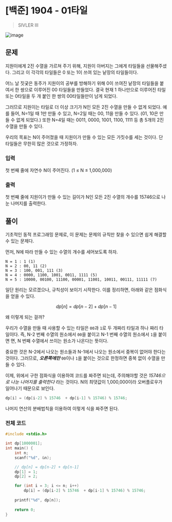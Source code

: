 # [백준] 1904 - 01타일
> SIVLER III

![image](https://github.com/AtraFelis/Algorithm/assets/107051266/649b868c-4a7d-49dd-9fe1-8e9461aa9e42)

## 문제

지원이에게 2진 수열을 가르쳐 주기 위해, 지원이 아버지는 그에게 타일들을 선물해주셨다. 그리고 이 각각의 타일들은 0 또는 1이 쓰여 있는 낱장의 타일들이다.

어느 날 짓궂은 동주가 지원이의 공부를 방해하기 위해 0이 쓰여진 낱장의 타일들을 붙여서 한 쌍으로 이루어진 00 타일들을 만들었다. 결국 현재 1 하나만으로 이루어진 타일 또는 0타일을 두 개 붙인 한 쌍의 00타일들만이 남게 되었다.

그러므로 지원이는 타일로 더 이상 크기가 N인 모든 2진 수열을 만들 수 없게 되었다. 예를 들어, N=1일 때 1만 만들 수 있고, N=2일 때는 00, 11을 만들 수 있다. (01, 10은 만들 수 없게 되었다.) 또한 N=4일 때는 0011, 0000, 1001, 1100, 1111 등 총 5개의 2진 수열을 만들 수 있다.

우리의 목표는 N이 주어졌을 때 지원이가 만들 수 있는 모든 가짓수를 세는 것이다. 단 타일들은 무한히 많은 것으로 가정하자.

### 입력

첫 번째 줄에 자연수 N이 주어진다. (1 ≤ N ≤ 1,000,000)

### 출력

첫 번째 줄에 지원이가 만들 수 있는 길이가 N인 모든 2진 수열의 개수를 15746으로 나눈 나머지를 출력한다.

## 풀이

기초적인 동적 프로그래밍 문제로, 이 문제는 문제의 규칙만 찾을 수 있으면 쉽게 해결할 수 있는 문제다.

먼저, N에 따라 만들 수 있는 수열의 개수를 세어보도록 하자.

```
N = 1 : 1 (1)
N = 2 : 00, 11 (2)
N = 3 : 100, 001, 111 (3)
N = 4 : 0000, 1100, 1001, 0011, 1111 (5)
N = 5 : 10000, 00100, 11100, 00001, 11001, 10011, 00111, 11111 (7)
```

일단 원리는 모르겠으나, 규칙성이 보이기 시작한다. 이를 정리하면, 아래와 같은 점화식을 얻을 수 있다.

$$
dp[n] = dp[n-2] + dp[n-1]
$$

왜 이렇게 되는 걸까?

우리가 수열을 만들 때 사용할 수 있는 타일은 `00`과 `1`로 두 개짜리 타일과  하나 짜리 타일이다. 즉, N-2 번째 수열의 원소에서 `00`을 붙이고 N-1 번째 수열의 원소에서 `1`을 붙이면 면, N 번째 수열에서 쓰이는 원소가 나온다는 뜻이다.

중요한 것은 N-2에서 나오는 원소들과 N-1에서 나오는 원소에서 중복이 없어야 한다는 것이다. 그러므로, ***오른쪽에만*** `00`이나 `1`을 붙이는 것으로 한정하면 중복 없이 수열을 만들 수 있다.

이제, 위에서 구한 점화식을 이용하여 코드를 짜주면 되는데, 주의해야할 것은 *15746으로 나눈 나머지를 출력한다* 라는 것이다. N의 최댓값이 1,000,000이라 오버플로우가 일어나기 때문으로 보인다.

``` C
dp[i] = (dp[i-2] % 15746  + dp[i-1] % 15746) % 15746;
```

나머지 연산의 분배법칙을 이용하여 이렇게 식을 짜주면 된다.

### 전체 코드

``` C
#include <stdio.h>

int dp[1000001];
int main() {
    int n;
    scanf("%d", &n);

    // dp[n] = dp[n-2] + dp[n-1]
    dp[1] = 1;
    dp[2] = 2;

    for (int i = 3; i <= n; i++)
        dp[i] = (dp[i-2] % 15746  + dp[i-1] % 15746) % 15746;
    
    printf("%d", dp[n]);
    
    return 0;
}
```

